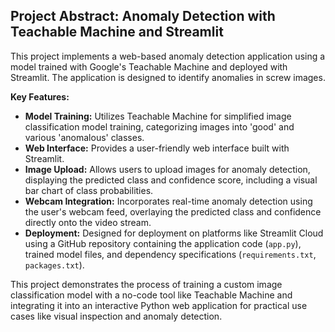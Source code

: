 ## Project Abstract: Anomaly Detection with Teachable Machine and Streamlit

This project implements a web-based anomaly detection application using a model trained with Google's Teachable Machine and deployed with Streamlit. The application is designed to identify anomalies in screw images.

**Key Features:**

*   **Model Training:** Utilizes Teachable Machine for simplified image classification model training, categorizing images into 'good' and various 'anomalous' classes.
*   **Web Interface:** Provides a user-friendly web interface built with Streamlit.
*   **Image Upload:** Allows users to upload images for anomaly detection, displaying the predicted class and confidence score, including a visual bar chart of class probabilities.
*   **Webcam Integration:** Incorporates real-time anomaly detection using the user's webcam feed, overlaying the predicted class and confidence directly onto the video stream.
*   **Deployment:** Designed for deployment on platforms like Streamlit Cloud using a GitHub repository containing the application code (`app.py`), trained model files, and dependency specifications (`requirements.txt`, `packages.txt`).

This project demonstrates the process of training a custom image classification model with a no-code tool like Teachable Machine and integrating it into an interactive Python web application for practical use cases like visual inspection and anomaly detection.
